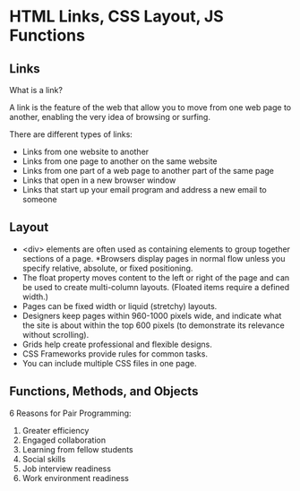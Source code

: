 # HTML Links, CSS Layout, JS Functions

## Links

What is a link?

A link is the  feature of the web that allow you to move from one web page to another, enabling the
very idea of browsing or surfing.

There are different types of links: 

* Links from one website to another
* Links from one page to another on the same website
* Links from one part of a web page to another part of the same page
* Links that open in a new browser window
* Links that start up your email program and address a new email to someone



## Layout

* \<div> elements are often used as containing elements to group together sections of a page.
*Browsers display pages in normal flow unless you specify relative, absolute, or fixed positioning.
* The float property moves content to the left or right of the page and can be used to create multi-column layouts. (Floated items require a defined width.)
* Pages can be fixed width or liquid (stretchy) layouts.
* Designers keep pages within 960-1000 pixels wide, and indicate what the site is about within the top 600 pixels (to demonstrate its relevance without scrolling).
* Grids help create professional and flexible designs.
* CSS Frameworks provide rules for common tasks.
* You can include multiple CSS files in one page.


## Functions, Methods, and Objects

6 Reasons for Pair Programming:

1. Greater efficiency
2. Engaged collaboration
3. Learning from fellow students
4. Social skills
5. Job interview readiness
6. Work environment readiness


